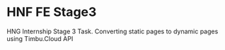 # HNF FE Stage3
 HNG Internship Stage 3 Task. Converting static pages to dynamic pages  using Timbu.Cloud  API
